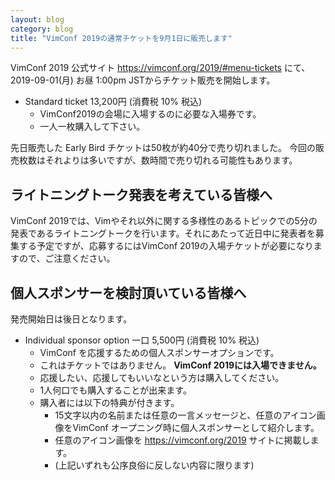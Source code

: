 ```yaml
---
layout: blog
category: blog
title: "VimConf 2019の通常チケットを9月1日に販売します"
---
```


VimConf 2019 公式サイト <https://vimconf.org/2019/#menu-tickets> にて、2019-09-01(月) お昼 1:00pm JSTからチケット販売を開始します。

* Standard ticket 13,200円 (消費税 10% 税込)
    * VimConf2019の会場に入場するのに必要な入場券です。
    * 一人一枚購入して下さい。

先日販売した Early Bird チケットは50枚が約40分で売り切れました。
今回の販売枚数はそれよりは多いですが、数時間で売り切れる可能性もあります。

## ライトニングトーク発表を考えている皆様へ

VimConf 2019では、Vimやそれ以外に関する多様性のあるトピックでの5分の発表であるライトニングトークを行います。それにあたって近日中に発表者を募集する予定ですが、応募するにはVimConf 2019の入場チケットが必要になりますので、ご注意ください。

## 個人スポンサーを検討頂いている皆様へ

発売開始日は後日となります。

* Individual sponsor option 一口 5,500円 (消費税 10% 税込)
    * VimConf を応援するための個人スポンサーオプションです。
    * これはチケットではありません。 **VimConf 2019には入場できません。**
    * 応援したい、応援してもいいなという方は購入してください。
    * 1人何口でも購入することが出来ます。
    * 購入者には以下の特典が付きます。
        * 15文字以内の名前または任意の一言メッセージと、任意のアイコン画像をVimConf オープニング時に個人スポンサーとして紹介します。
        * 任意のアイコン画像を https://vimconf.org/2019 サイトに掲載します。
        * (上記いずれも公序良俗に反しない内容に限ります)

